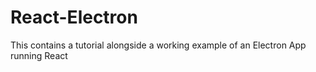# React-Electron
This contains a tutorial alongside a working example of an Electron App running React
